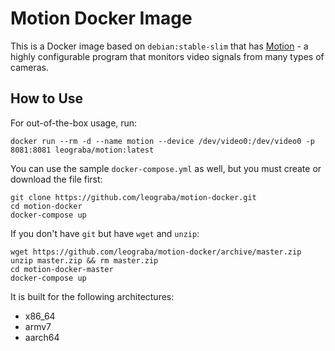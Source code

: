 # Motion Docker Image #

This is a Docker image based on `debian:stable-slim` that has
[Motion](https://motion-project.github.io/) - a highly configurable program
that monitors video signals from many types of cameras.

## How to Use ##

For out-of-the-box usage, run:

```
docker run --rm -d --name motion --device /dev/video0:/dev/video0 -p 8081:8081 leograba/motion:latest
```

You can use the sample `docker-compose.yml` as well, but you must create or
download the file first:

```
git clone https://github.com/leograba/motion-docker.git
cd motion-docker
docker-compose up
```

If you don't have `git` but have `wget` and `unzip`:

```
wget https://github.com/leograba/motion-docker/archive/master.zip
unzip master.zip && rm master.zip
cd motion-docker-master
docker-compose up
```

It is built for the following architectures:

- x86_64
- armv7
- aarch64